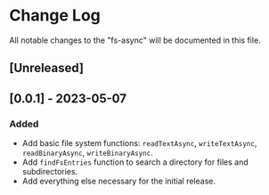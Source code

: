 # Change Log

All notable changes to the "fs-async" will be documented in this file.

## [Unreleased]

## [0.0.1] - 2023-05-07

### Added

- Add basic file system functions: `readTextAsync`, `writeTextAsync`, `readBinaryAsync`, `writeBinaryAsync`.
- Add `findFsEntries` function to search a directory for files and subdirectories.
- Add everything else necessary for the initial release.

<!--
See: https://common-changelog.org/

## [0.0.1] - 2023-01-01

### Changed

### Added

### Removed

### Fixed
-->

